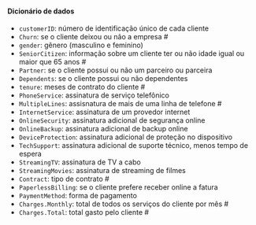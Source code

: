 #### Dicionário de dados

* `customerID`: número de identificação único de cada cliente
* `Churn`: se o cliente deixou ou não a empresa  #
* `gender`: gênero (masculino e feminino) 
* `SeniorCitizen`: informação sobre um cliente ter ou não idade igual ou maior que 65 anos #
* `Partner`:  se o cliente possui ou não um parceiro ou parceira
* `Dependents`: se o cliente possui ou não dependentes
* `tenure`:  meses de contrato do cliente #
* `PhoneService`: assinatura de serviço telefônico 
* `MultipleLines`: assisnatura de mais de uma linha de telefone  #
* `InternetService`: assinatura de um provedor internet 
* `OnlineSecurity`: assinatura adicional de segurança online 
* `OnlineBackup`: assinatura adicional de backup online 
* `DeviceProtection`: assinatura adicional de proteção no dispositivo 
* `TechSupport`: assinatura adicional de suporte técnico, menos tempo de espera
* `StreamingTV`: assinatura de TV a cabo 
* `StreamingMovies`: assinatura de streaming de filmes 
* `Contract`: tipo de contrato #
* `PaperlessBilling`: se o cliente prefere receber online a fatura
* `PaymentMethod`: forma de pagamento
* `Charges.Monthly`: total de todos os serviços do cliente por mês #
* `Charges.Total`: total gasto pelo cliente #
